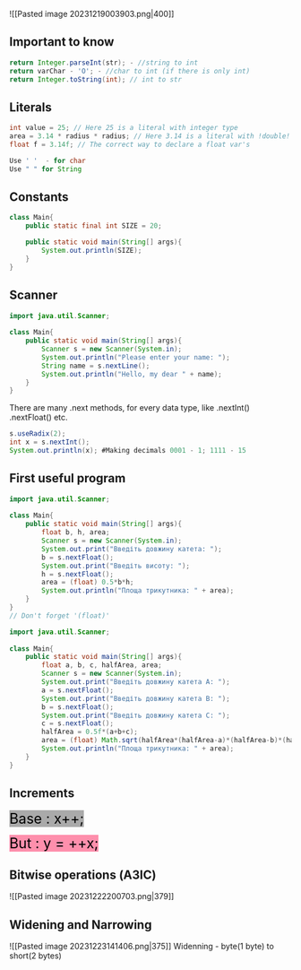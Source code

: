 ![[Pasted image 20231219003903.png|400]]
## Important to know

```Java
return Integer.parseInt(str); - //string to int
return varChar - 'O'; - //char to int (if there is only int)
return Integer.toString(int); // int to str
```
## Literals
```Java
int value = 25; // Here 25 is a literal with integer type
area = 3.14 * radius * radius; // Here 3.14 is a literal with !double! type
float f = 3.14f; // The correct way to declare a float var's
```

```Java
Use ' '  - for char
Use " " for String
```
## Constants
```Java
class Main{
    public static final int SIZE = 20;

    public static void main(String[] args){
        System.out.println(SIZE);
    }
}
```
## Scanner

```Java
import java.util.Scanner;  
  
class Main{  
    public static void main(String[] args){  
        Scanner s = new Scanner(System.in);  
        System.out.println("Please enter your name: ");  
        String name = s.nextLine();  
        System.out.println("Hello, my dear " + name);  
    }  
}
```
There are many .next methods, for every data type, like .nextInt() .nextFloat() etc.


```Java
s.useRadix(2);  
int x = s.nextInt();  
System.out.println(x); #Making decimals 0001 - 1; 1111 - 15
```

## First useful program

```Java
import java.util.Scanner;  
  
class Main{  
    public static void main(String[] args){  
        float b, h, area;  
        Scanner s = new Scanner(System.in);  
        System.out.print("Введіть довжину катета: ");  
        b = s.nextFloat();  
        System.out.print("Введіть висоту: ");  
        h = s.nextFloat();  
        area = (float) 0.5*b*h;  
        System.out.println("Площа трикутника: " + area);  
    }  
}
// Don't forget '(float)'
```
```Java
import java.util.Scanner;  
  
class Main{  
    public static void main(String[] args){  
        float a, b, c, halfArea, area;  
        Scanner s = new Scanner(System.in);  
        System.out.print("Введіть довжину катета A: ");  
        a = s.nextFloat();  
        System.out.print("Введіть довжину катета B: ");  
        b = s.nextFloat();  
        System.out.print("Введіть довжину катета C: ");  
        c = s.nextFloat();  
        halfArea = 0.5f*(a+b+c);  
        area = (float) Math.sqrt(halfArea*(halfArea-a)*(halfArea-b)*(halfArea-c));  
        System.out.println("Площа трикутника: " + area);  
    }  
}
```

## Increments

<mark style="background: #AAA;font-size:25;">Base : x++; </mark> 

<mark style="background: #FF5582A6;font-size:25;">But :  y = ++x;</mark> 

## Bitwise operations (АЗІС)
![[Pasted image 20231222200703.png|379]]
## Widening and Narrowing

![[Pasted image 20231223141406.png|375]]
Widenning - byte(1 byte) to short(2 bytes) 